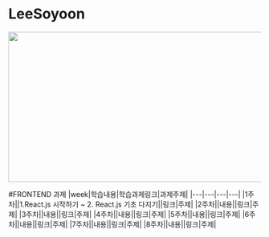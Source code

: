 # LeeSoyoon
<img src="https://user-images.githubusercontent.com/93020734/224777742-97b438df-9d86-4d46-b880-7b039a54bacc.png" width = "600" height="300" />

#FRONTEND 과제 
|week|학습내용|학습과제링크|과제주제|
|---|---|---|---|
|1주차||1.React.js 시작하기 ~ 2. React.js 기초 다지기||링크|주제|
|2주차||내용||링크|주제|
|3주차||내용||링크|주제|
|4주차||내용||링크|주제|
|5주차||내용||링크|주제|
|6주차||내용||링크|주제|
|7주차||내용||링크|주제|
|8주차||내용||링크|주제|
